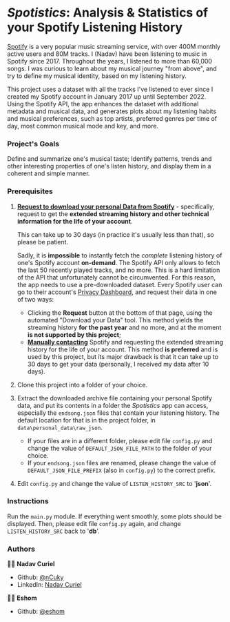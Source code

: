 # _Spotistics_: Analysis & Statistics of your Spotify Listening History 
[Spotify](spotify.com) is a very popular music streaming service, with over 400M monthly active users and 80M tracks.
I (Nadav) have been listening to music in Spotify since 2017. Throughout the years, I listened to more than 60,000
songs.
I was curious to learn about my musical journey "from above", and try to define my musical identity, based on my
listening history.

This project uses a dataset with all the tracks I've listened to ever since I created my Spotify account in
January 2017 up until September 2022. Using the Spotify API, the app enhances the dataset with additional metadata and
musical data, and generates plots about my listening habits and musical preferences, such as top artists, preferred
genres per time of day,
most common musical mode and key, and more.

### Project's Goals
Define and summarize one's musical taste; Identify patterns, trends and other interesting properties of one's listen 
history, and display them in a coherent and simple manner.  

### Prerequisites
1. **[Request to download your personal Data from Spotify](mailto:privacy@spotify.com)** - specifically, request to get
   the **extended streaming history and other technical information for the life of your account**. 
   
   This can take up to 30 days (in practice it's usually less than that), so please be patient. 

   Sadly, it is **impossible** to instantly fetch the _complete_ listening history of one's Spotify account **on-demand**.
   The Spotify API only allows to fetch the last 50 recently played tracks, and no more. This is a hard limitation 
   of the API that unfortunately cannot be circumvented. 
   For this reason, the app needs to use a pre-downloaded dataset. Every Spotify user can go to their account's
   [Privacy Dashboard](https://www.spotify.com/us/account/privacy/#:~:text=Download%20your%20data), and request
   their data in one of two ways:

    - Clicking the **Request** button at the bottom of that page, using the automated "Download your Data" tool. This
      method yields the streaming history **for the past year** and no more, and at the moment **is not supported by 
      this project**;
    - **[Manually contacting](mailto:privacy@spotify.com)** Spotify and requesting the extended streaming history for 
      the life of your account. 
      This method **is preferred** and is used by this project, but its major drawback is that
      it can take up to 30 days to get your data (personally, I received my data after 10 days).

2. Clone this project into a folder of your choice.

3. Extract the downloaded archive file containing your personal Spotify data, and put its contents in a folder the 
   _Spotistics_ app can access, especially the `endsong.json` files that contain your listening history. The default 
   location for that is in the project folder, in `data\personal_data\raw_json`.
    - If your files are in a different folder, please edit file `config.py` and change the value of
      `DEFAULT_JSON_FILE_PATH` to the folder of your choice.
    - If your `endsong.json` files are renamed, please change the value of `DEFAULT_JSON_FILE_PREFIX` 
      (also in `config.py`) to the correct prefix.

4. Edit `config.py` and change the value of `LISTEN_HISTORY_SRC` to '**json**'. 

### Instructions
Run the `main.py` module. If everything went smoothly, some plots should be displayed. 
Then, please edit file `config.py` again, and change `LISTEN_HISTORY_SRC` back to '**db**'.

### Authors
🧔🏻 **Nadav Curiel**
- Github: [@nCuky](https://github.com/nCuky)
- LinkedIn: [Nadav Curiel](https://linkedin.com/in/nadav-curiel)

🧔🏻 **Eshom**
- Github: [@eshom](https://github.com/eshom)
